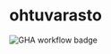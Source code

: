 # ohtuvarasto

![GHA workflow badge](https://github.com/miikuel/ohtuvarasto/workflows/CI/badge.svg)
